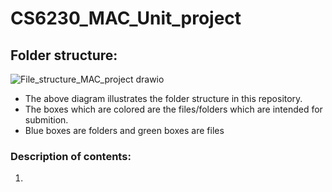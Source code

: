 # CS6230_MAC_Unit_project

## Folder structure:

![File_structure_MAC_project drawio](https://github.com/user-attachments/assets/825015a6-757d-46cf-b067-8c6134a6869a)


* The above diagram illustrates the folder structure in this repository.
* The boxes which are colored are the files/folders which are intended for submition.
* Blue boxes are folders and green boxes are files

### Description of contents:
1. 
